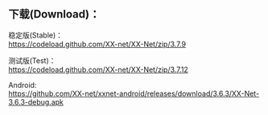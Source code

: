 
## 下载(Download)：
稳定版(Stable)：  
https://codeload.github.com/XX-net/XX-Net/zip/3.7.9


测试版(Test)：  
https://codeload.github.com/XX-net/XX-Net/zip/3.7.12


Android:  
https://github.com/XX-net/xxnet-android/releases/download/3.6.3/XX-Net-3.6.3-debug.apk
